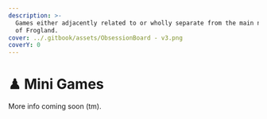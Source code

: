 ```yaml
---
description: >-
  Games either adjacently related to or wholly separate from the main narrative
  of Frogland.
cover: ../.gitbook/assets/ObsessionBoard - v3.png
coverY: 0
---
```


# ♟ Mini Games

More info coming soon (tm).
